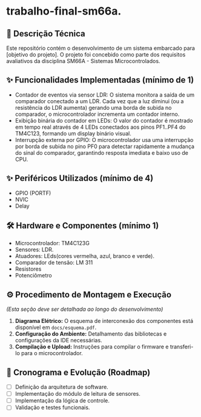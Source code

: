 # trabalho-final-sm66a.

## 📝 Descrição Técnica

Este repositório contém o desenvolvimento de um sistema embarcado para [objetivo do projeto]. O projeto foi concebido como parte dos requisitos avaliativos da disciplina SM66A - Sistemas Microcontrolados.

## ✨ Funcionalidades Implementadas (mínimo de 1)

- Contador de eventos via sensor LDR: O sistema monitora a saída de um comparador conectado a um LDR. Cada vez que a luz diminui (ou a resistência do LDR aumenta) gerando uma borda de subida no comparador, o microcontrolador incrementa um contador interno.
- Exibição binária do contador em LEDs: O valor do contador é mostrado em tempo real através de 4 LEDs conectados aos pinos PF1..PF4 do TM4C123, formando um display binário visual.
- Interrupção externa por GPIO: O microcontrolador usa uma interrupção por borda de subida no pino PF0 para detectar rapidamente a mudança do sinal do comparador, garantindo resposta imediata e baixo uso de CPU.

## ✨ Periféricos Utilizados (mínimo de 4)

- GPIO (PORTF)
- NVIC
- Delay


## 🛠️ Hardware e Componentes (mínimo 1)

* Microcontrolador: TM4C123G
* Sensores: LDR.
* Atuadores: LEds(cores vermelha, azul, branco e verde).
* Comparador de tensão: LM 311
* Resistores
* Potenciômetro

## ⚙️ Procedimento de Montagem e Execução

*(Esta seção deve ser detalhada ao longo do desenvolvimento)*

1.  **Diagrama Elétrico:** O esquema de interconexão dos componentes está disponível em `docs/esquema.pdf`.
2.  **Configuração do Ambiente:** Detalhamento das bibliotecas e configurações da IDE necessárias.
3.  **Compilação e Upload:** Instruções para compilar o firmware e transferi-lo para o microcontrolador.

## 🚀 Cronograma e Evolução (Roadmap)

- [ ] Definição da arquitetura de software.
- [ ] Implementação do módulo de leitura de sensores.
- [ ] Implementação da lógica de controle.
- [ ] Validação e testes funcionais.
